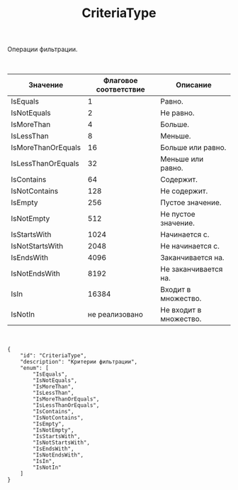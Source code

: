 ﻿---
layout: default
title: CriteriaType
position: 
categories: 
tags: 
---

Операции фильтрации.

 

|Значение|Флаговое соответствие|Описание|
|--------|---------------------|--------|
|IsEquals|1|Равно.|
|IsNotEquals|2|Не равно.|
|IsMoreThan|4|Больше.|
|IsLessThan|8|Меньше.|
|IsMoreThanOrEquals|16|Больше или равно.|
|IsLessThanOrEquals|32|Меньше или равно.|
|IsContains|64|Содержит.|
|IsNotContains|128|Не содержит.|
|IsEmpty|256|Пустое значение.|
|IsNotEmpty|512|Не пустое значение.|
|IsStartsWith|1024|Начинается с.|
|IsNotStartsWith|2048|Не начинается с.|
|IsEndsWith|4096|Заканчивается на.|
|IsNotEndsWith|8192|Не заканчивается на.|
|IsIn|16384|Входит в множество.|
|IsNotIn|не реализовано|Не входит в множество.|

    

```
{
	"id": "CriteriaType",
	"description": "Критерии фильтрации",
	"enum": [
		"IsEquals",
		"IsNotEquals",
		"IsMoreThan",
		"IsLessThan",
		"IsMoreThanOrEquals",
		"IsLessThanOrEquals",
		"IsContains",
		"IsNotContains",
		"IsEmpty",
		"IsNotEmpty",
		"IsStartsWith",
		"IsNotStartsWith",
		"IsEndsWith",
		"IsNotEndsWith",
		"IsIn",
		"IsNotIn"
	]
}
```

 

 

